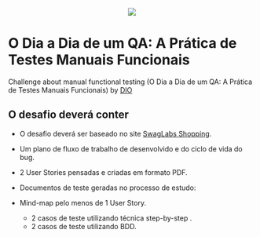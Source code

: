 <div align="center">

![](https://hermes.dio.me/tracks/46ac522b-ff3e-4f73-b473-cfe634c26dac.png)

</div>

# O Dia a Dia de um QA: A Prática de Testes Manuais Funcionais



Challenge about manual functional testing (O Dia a Dia de um QA: A Prática de Testes Manuais Funcionais) by [DIO](https://web.dio.me)


## O desafio deverá conter
* O desafio deverá ser baseado no site [SwagLabs Shopping](https://www.saucedemo.com/v1/index.html).

* Um plano de fluxo de trabalho de desenvolvido e do ciclo de vida do bug.

* 2 User Stories pensadas e criadas em formato PDF.

* Documentos de teste geradas no processo de estudo:

* Mind-map pelo menos de 1 User Story.
  * 2 casos de teste utilizando técnica step-by-step .
  * 2  casos de teste utilizando BDD.

